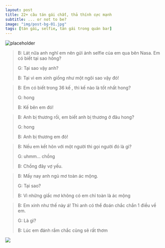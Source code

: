 ```yaml
---
layout: post
title: 22+ câu tán gái chất, thả thính cực mạnh
subtitle: ... or not to be?
image: "img/post-bg-01.jpg"
tags: [tán gái, selfie, tán gái trong quán bar]
---
```

![placeholder](http://boxxv.com/img/flirt-with-girl.jpg "tán gái chất, thả thính cực mạnh")

>B: Lát nữa anh nghĩ em nên gửi ảnh selfie của em qua bên Nasa. Em có biết tại sao hông?
>
>G: Tại sao vậy anh?
>
>
>B: Tại vì em xinh giống như một ngôi sao vậy đó!


>B: Em có biết trong 36 kế , thì kế nào là tốt nhất hong?
>
>G: hong
>
>
>B: Kế bên em đó!


>B: Anh bị thương rồi, em biết anh bị thương ở đâu hong?
>
>G: hong
>
>
>B: Anh bị thương em đó!


>B: Nếu em kết hôn với một người thì gọi người đó là gì?
>
>G: uhmm... chồng
>
>
>B: Chồng đây vợ yếu.


>B: Mấy nay anh ngủ mơ toàn ác mộng.
>
>G: Tại sao?
>
>
>B: Vì những giấc mơ không có em chỉ toàn là ác mộng


>B: Em xinh như thế này á! Thì anh có thể đoán chắc chắn 1 điều về em.
>
>G: Là gì?
>
>
>B: Lúc em đánh rắm chắc cũng sẽ rất thơm


[![](http://img.youtube.com/vi/VMDA04elOjI/0.jpg)](http://www.youtube.com/watch?v=VMDA04elOjI "")